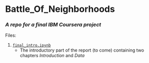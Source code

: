 # Battle_Of_Neighborhoods
### *A repo for a final IBM Coursera project*

Files:
1. [`final_intro.ipynb`](final_intro.ipynb)
   * The introductory part of the report (to come) containing two chapters *Introduction* and *Data*
